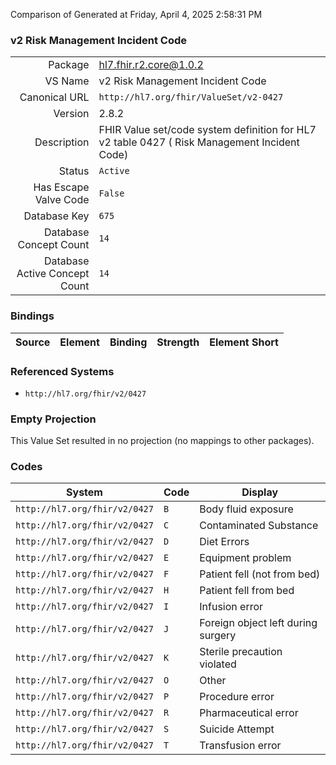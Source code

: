 Comparison of 
Generated at Friday, April 4, 2025 2:58:31 PM

### v2 Risk Management Incident Code

|      |     |
| ---: | --- |
| Package | hl7.fhir.r2.core@1.0.2 |
| VS Name | v2 Risk Management Incident Code |
| Canonical URL | `http://hl7.org/fhir/ValueSet/v2-0427` |
| Version | 2.8.2 |
| Description | FHIR Value set/code system definition for HL7 v2 table 0427 ( Risk Management Incident Code) |
| Status | `Active` |
| Has Escape Valve Code | `False` |
| Database Key | `675` |
| Database Concept Count | `14` |
| Database Active Concept Count | `14` |
### Bindings

| Source | Element | Binding | Strength | Element Short |
| ------ | ------- | ------- | -------- | ------------- |

### Referenced Systems

* `http://hl7.org/fhir/v2/0427`
### Empty Projection

This Value Set resulted in no projection (no mappings to other packages).

### Codes

| System | Code | Display |
| ------ | ---- | ------- |
| `http://hl7.org/fhir/v2/0427` | `B` | Body fluid exposure |
| `http://hl7.org/fhir/v2/0427` | `C` | Contaminated Substance |
| `http://hl7.org/fhir/v2/0427` | `D` | Diet Errors |
| `http://hl7.org/fhir/v2/0427` | `E` | Equipment problem |
| `http://hl7.org/fhir/v2/0427` | `F` | Patient fell (not from bed) |
| `http://hl7.org/fhir/v2/0427` | `H` | Patient fell from bed |
| `http://hl7.org/fhir/v2/0427` | `I` | Infusion error |
| `http://hl7.org/fhir/v2/0427` | `J` | Foreign object left during surgery |
| `http://hl7.org/fhir/v2/0427` | `K` | Sterile precaution violated |
| `http://hl7.org/fhir/v2/0427` | `O` | Other |
| `http://hl7.org/fhir/v2/0427` | `P` | Procedure error |
| `http://hl7.org/fhir/v2/0427` | `R` | Pharmaceutical error |
| `http://hl7.org/fhir/v2/0427` | `S` | Suicide Attempt |
| `http://hl7.org/fhir/v2/0427` | `T` | Transfusion error |

